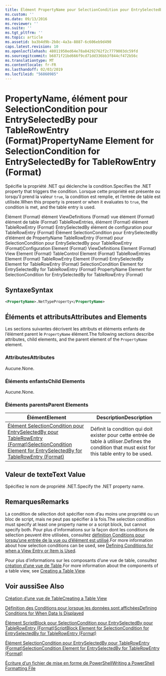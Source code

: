 ```yaml
---
title: Élément PropertyName pour SelectionCondition pour EntrySelectedBy pour TableRowEntry (Format) | Microsoft Docs
ms.custom: ''
ms.date: 09/13/2016
ms.reviewer: ''
ms.suite: ''
ms.tgt_pltfrm: ''
ms.topic: article
ms.assetid: ba3b4d9b-2b8c-4a3a-8887-6c606eb9d490
caps.latest.revision: 10
ms.openlocfilehash: 48011950ed64e78a84292762f2c7779003dc59fd
ms.sourcegitcommit: b6871f21bd666f9cd71dd336bb3f844cf472b56c
ms.translationtype: MT
ms.contentlocale: fr-FR
ms.lasthandoff: 02/03/2019
ms.locfileid: "56860985"
---
```

# <a name="propertyname-element-for-selectioncondition-for-entryselectedby-for-tablerowentry-format"></a><span data-ttu-id="0bbfa-102">PropertyName, élément pour SelectionCondition pour EntrySelectedBy pour TableRowEntry (Format)</span><span class="sxs-lookup"><span data-stu-id="0bbfa-102">PropertyName Element for SelectionCondition for EntrySelectedBy for TableRowEntry (Format)</span></span>

<span data-ttu-id="0bbfa-103">Spécifie la propriété .NET qui déclenche la condition.</span><span class="sxs-lookup"><span data-stu-id="0bbfa-103">Specifies the .NET property that triggers the condition.</span></span> <span data-ttu-id="0bbfa-104">Lorsque cette propriété est présente ou lorsqu’il prend la valeur `true`, la condition est remplie, et l’entrée de table est utilisée.</span><span class="sxs-lookup"><span data-stu-id="0bbfa-104">When this property is present or when it evaluates to `true`, the condition is met, and the table entry is used.</span></span>

<span data-ttu-id="0bbfa-105">Élément (Format) élément ViewDefinitions (Format) vue élément (Format) élément de table (Format) TableRowEntries, élément (Format) élément TableRowEntry (Format) EntrySelectedBy élément de configuration pour TableRowEntry (Format) Élément SelectionCondition pour EntrySelectedBy d’élément de PropertyName TableRowEntry (Format) pour SelectionCondition pour EntrySelectedBy pour TableRowEntry (Format)</span><span class="sxs-lookup"><span data-stu-id="0bbfa-105">Configuration Element (Format) ViewDefinitions Element (Format) View Element (Format) TableControl Element (Format) TableRowEntries Element (Format) TableRowEntry Element (Format) EntrySelectedBy Element for TableRowEntry (Format) SelectionCondition Element for EntrySelectedBy for TableRowEntry (Format) PropertyName Element for SelectionCondition for EntrySelectedBy for TableRowEntry (Format)</span></span>

## <a name="syntax"></a><span data-ttu-id="0bbfa-106">Syntaxe</span><span class="sxs-lookup"><span data-stu-id="0bbfa-106">Syntax</span></span>

```xml
<PropertyName>.NetTypeProperty</PropertyName>
```

## <a name="attributes-and-elements"></a><span data-ttu-id="0bbfa-107">Éléments et attributs</span><span class="sxs-lookup"><span data-stu-id="0bbfa-107">Attributes and Elements</span></span>

<span data-ttu-id="0bbfa-108">Les sections suivantes décrivent les attributs et éléments enfants de l’élément parent le `PropertyName` élément.</span><span class="sxs-lookup"><span data-stu-id="0bbfa-108">The following sections describe attributes, child elements, and the parent element of the `PropertyName` element.</span></span>

### <a name="attributes"></a><span data-ttu-id="0bbfa-109">Attributes</span><span class="sxs-lookup"><span data-stu-id="0bbfa-109">Attributes</span></span>

<span data-ttu-id="0bbfa-110">Aucune.</span><span class="sxs-lookup"><span data-stu-id="0bbfa-110">None.</span></span>

### <a name="child-elements"></a><span data-ttu-id="0bbfa-111">Éléments enfants</span><span class="sxs-lookup"><span data-stu-id="0bbfa-111">Child Elements</span></span>

<span data-ttu-id="0bbfa-112">Aucune.</span><span class="sxs-lookup"><span data-stu-id="0bbfa-112">None.</span></span>

### <a name="parent-elements"></a><span data-ttu-id="0bbfa-113">Éléments parents</span><span class="sxs-lookup"><span data-stu-id="0bbfa-113">Parent Elements</span></span>

|<span data-ttu-id="0bbfa-114">Élément</span><span class="sxs-lookup"><span data-stu-id="0bbfa-114">Element</span></span>|<span data-ttu-id="0bbfa-115">Description</span><span class="sxs-lookup"><span data-stu-id="0bbfa-115">Description</span></span>|
|-------------|-----------------|
|[<span data-ttu-id="0bbfa-116">Élément SelectionCondition pour EntrySelectedBy pour TableRowEntry (Format)</span><span class="sxs-lookup"><span data-stu-id="0bbfa-116">SelectionCondition Element for EntrySelectedBy for TableRowEntry (Format)</span></span>](./selectioncondition-element-for-entryselectedby-for-tablecontrol-format.md)|<span data-ttu-id="0bbfa-117">Définit la condition qui doit exister pour cette entrée de table à utiliser.</span><span class="sxs-lookup"><span data-stu-id="0bbfa-117">Defines the condition that must exist for this table entry to be used.</span></span>|

## <a name="text-value"></a><span data-ttu-id="0bbfa-118">Valeur de texte</span><span class="sxs-lookup"><span data-stu-id="0bbfa-118">Text Value</span></span>

<span data-ttu-id="0bbfa-119">Spécifiez le nom de propriété .NET.</span><span class="sxs-lookup"><span data-stu-id="0bbfa-119">Specify the .NET property name.</span></span>

## <a name="remarks"></a><span data-ttu-id="0bbfa-120">Remarques</span><span class="sxs-lookup"><span data-stu-id="0bbfa-120">Remarks</span></span>

<span data-ttu-id="0bbfa-121">La condition de sélection doit spécifier nom d’au moins une propriété ou un bloc de script, mais ne peut pas spécifier à la fois.</span><span class="sxs-lookup"><span data-stu-id="0bbfa-121">The selection condition must specify at least one property name or a script block, but cannot specify both.</span></span> <span data-ttu-id="0bbfa-122">Pour plus d’informations sur la façon dont les conditions de sélection peuvent être utilisées, consultez [définition Conditions pour lorsqu’une entrée de la vue ou d’élément est utilisé](./defining-conditions-for-displaying-data.md).</span><span class="sxs-lookup"><span data-stu-id="0bbfa-122">For more information about how selection conditions can be used, see [Defining Conditions for when a View Entry or Item is Used](./defining-conditions-for-displaying-data.md).</span></span>

<span data-ttu-id="0bbfa-123">Pour plus d’informations sur les composants d’une vue de table, consultez [création d’une vue de Table](./creating-a-table-view.md).</span><span class="sxs-lookup"><span data-stu-id="0bbfa-123">For more information about the components of a table view, see [Creating a Table View](./creating-a-table-view.md).</span></span>

## <a name="see-also"></a><span data-ttu-id="0bbfa-124">Voir aussi</span><span class="sxs-lookup"><span data-stu-id="0bbfa-124">See Also</span></span>

[<span data-ttu-id="0bbfa-125">Création d’une vue de Table</span><span class="sxs-lookup"><span data-stu-id="0bbfa-125">Creating a Table View</span></span>](./creating-a-table-view.md)

[<span data-ttu-id="0bbfa-126">Définition des Conditions pour lorsque les données sont affichées</span><span class="sxs-lookup"><span data-stu-id="0bbfa-126">Defining Conditions for When Data Is Displayed</span></span>](./defining-conditions-for-displaying-data.md)

[<span data-ttu-id="0bbfa-127">Élément ScriptBlock pour SelectionCondition pour EntrySelectedBy pour TableRowEntry (Format)</span><span class="sxs-lookup"><span data-stu-id="0bbfa-127">ScriptBlock Element for SelectionCondition for EntrySelectedBy for TableRowEntry (Format)</span></span>](./scriptblock-element-for-selectioncondition-for-entryselectedby-for-tablecontrol-format.md)

[<span data-ttu-id="0bbfa-128">Élément SelectionCondition pour EntrySelectedBy pour TableRowEntry (Format)</span><span class="sxs-lookup"><span data-stu-id="0bbfa-128">SelectionCondition Element for EntrySelectedBy for TableRowEntry (Format)</span></span>](./selectioncondition-element-for-entryselectedby-for-tablecontrol-format.md)

[<span data-ttu-id="0bbfa-129">Écriture d’un fichier de mise en forme de PowerShell</span><span class="sxs-lookup"><span data-stu-id="0bbfa-129">Writing a PowerShell Formatting File</span></span>](./writing-a-powershell-formatting-file.md)
